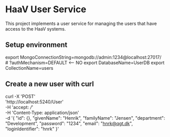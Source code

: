 # HaaV User Service

This project implements a user service for managing the users that have access to the HaaV systems.

## Setup environment

export MongoConnectionString=mongodb://admin:1234@localhost:27017/   # ?authMechanism=DEFAULT <-- NO
export DatabaseName=UserDB
export CollectionName=users

## Create a new user with curl

curl -X 'POST' \
  'http://localhost:5240/User' \
  -H 'accept: */*' \
  -H 'Content-Type: application/json' \
  -d '{
  "id": {},
  "givenName": "Henrik",
  "familyName": "Jensen",
  "department": "Development",
  "password": "1234",
  "email": "hnrk@qgt.dk",
  "loginIdentifier": "hnrk"
}'
